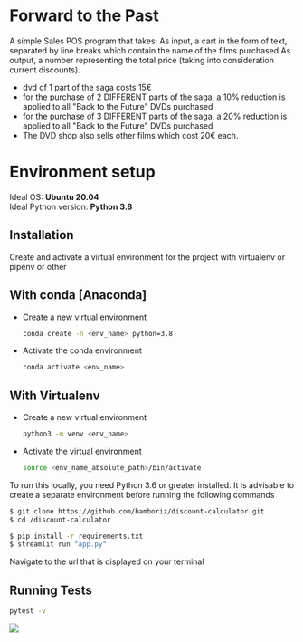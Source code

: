 # Forward to the Past
A simple Sales POS program that takes:
As input, a cart in the form of text, separated by line breaks which contain the name of the films purchased
As output, a number representing the total price (taking into consideration current discounts).

- dvd of 1 part of the saga costs 15€
- for the purchase of 2 DIFFERENT parts of the saga, a 10% reduction is applied to all "Back to the Future" DVDs purchased
- for the purchase of 3 DIFFERENT parts of the saga, a 20% reduction is applied to all "Back to the Future" DVDs purchased
- The DVD shop also sells other films which cost 20€ each.

# Environment setup

Ideal OS: **Ubuntu 20.04**   
Ideal Python version: **Python 3.8**


## Installation

Create and activate a virtual environment for the project with virtualenv or pipenv or other

## With conda [Anaconda]
- Create a new virtual environment  
    ```sh $
    conda create -n <env_name> python=3.8
    ```
- Activate the conda environment  
    ```sh $
    conda activate <env_name>
    ```


## With Virtualenv
- Create a new virtual environment  
    ```sh $
    python3 -m venv <env_name>
    ```
- Activate the virtual environment  
    ```sh $
    source <env_name_absolute_path>/bin/activate
    ```


To run this locally, you need Python 3.6 or greater installed. It is advisable to create a separate environment before running the following commands
```sh
$ git clone https://github.com/bamboriz/discount-calculator.git
$ cd /discount-calculator
```
```sh
$ pip install -r requirements.txt
$ streamlit run "app.py"
```

Navigate to the url that is displayed on your terminal

## Running Tests
```sh
pytest -v
```
<img src="/assets/tets.png">